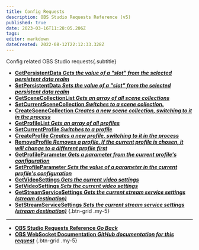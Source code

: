 ```yaml
---
title: Config Requests
description: OBS Studio Requests Reference (v5)
published: true
date: 2023-03-16T11:28:05.206Z
tags: 
editor: markdown
dateCreated: 2022-08-12T22:12:33.328Z
---
```


Config related OBS Studio requests{.subtitle}
* [**GetPersistentData *Gets the value of a "slot" from the selected persistent data realm***](/Broadcasters/OBS/Requests/Config-Requests/GetPersistentData)
* [**SetPersistentData *Sets the value of a "slot" from the selected persistent data realm***](/Broadcasters/OBS/Requests/Config-Requests/SetPersistentData)
* [**GetSceneCollectionList *Gets an array of all scene collections***](/Broadcasters/OBS/Requests/Config-Requests/GetSceneCollectionList)
* [**SetCurrentSceneCollection *Switches to a scene collection.***](/Broadcasters/OBS/Requests/Config-Requests/SetCurrentSceneCollection)
* [**CreateSceneCollection *Creates a new scene collection, switching to it in the process***](/Broadcasters/OBS/Requests/Config-Requests/CreateSceneCollection)
* [**GetProfileList *Gets an array of all profiles***](/Broadcasters/OBS/Requests/Config-Requests/GetProfileList)
* [**SetCurrentProfile *Switches to a profile***](/Broadcasters/OBS/Requests/Config-Requests/SetCurrentProfile)
* [**CreateProfile *Creates a new profile, switching to it in the process***](/Broadcasters/OBS/Requests/Config-Requests/CreateProfile)
* [**RemoveProfile *Removes a profile. If the current profile is chosen, it will change to a different profile first***](/Broadcasters/OBS/Requests/Config-Requests/RemoveProfile)
* [**GetProfileParameter *Gets a parameter from the current profile's configuration***](/Broadcasters/OBS/Requests/Config-Requests/GetProfileParameter)
* [**SetProfileParameter *Sets the value of a parameter in the current profile's configuration***](/Broadcasters/OBS/Requests/Config-Requests/SetProfileParameter)
* [**GetVideoSettings *Gets the current video settings***](/Broadcasters/OBS/Requests/Config-Requests/GetVideoSettings)
* [**SetVideoSettings *Sets the current video settings***](/Broadcasters/OBS/Requests/Config-Requests/SetVideoSettings)
* [**GetStreamServiceSettings *Gets the current stream service settings (stream destination)***](/Broadcasters/OBS/Requests/Config-Requests/GetStreamServiceSettings)
* [**SetStreamServiceSettings *Sets the current stream service settings (stream destination)***](/Broadcasters/OBS/Requests/Config-Requests/SetStreamServiceSettings)
{.btn-grid .my-5}

---

- [<i class="mdi mdi-chevron-left"></i>**OBS Studio Requests Reference *Go Back***](/Broadcasters/OBS/Requests)
- [<i class="mdi mdi-github"></i> **OBS WebSocket Documentation *GitHub documentation for this request***](https://github.com/obsproject/obs-websocket/blob/master/docs/generated/protocol.md#config-requests)
{.btn-grid .my-5}